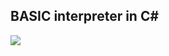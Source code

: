 ## BASIC interpreter in C#

![](https://gitfront.io/r/user-1565323/Mhiswh6XU4Y1/basic/raw/basic-demo.gif)
